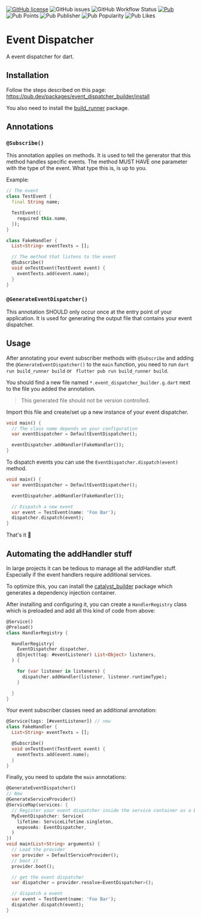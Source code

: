 [![GitHub license](https://img.shields.io/github/license/mintware-de/event_dispatcher_builder.svg)](https://github.com/mintware-de/event_dispatcher_builder/blob/main/LICENSE)
![GitHub issues](https://img.shields.io/github/issues/mintware-de/event_dispatcher_builder)
![GitHub Workflow Status](https://img.shields.io/github/actions/workflow/status/mintware-de/event_dispatcher_builder/dart.yml?branch=main)
[![Pub](https://img.shields.io/pub/v/event_dispatcher_builder.svg)](https://pub.dartlang.org/packages/event_dispatcher_builder)
![Pub Points](https://img.shields.io/pub/points/event_dispatcher_builder)
![Pub Publisher](https://img.shields.io/pub/publisher/event_dispatcher_builder)
![Pub Popularity](https://img.shields.io/pub/popularity/event_dispatcher_builder)
![Pub Likes](https://img.shields.io/pub/likes/event_dispatcher_builder)

# Event Dispatcher

A event dispatcher for dart.

## Installation

Follow the steps described on this page:
https://pub.dev/packages/event_dispatcher_builder/install

You also need to install the [build_runner](https://pub.dev/packages/build_runner/install) package.

## Annotations

### `@Subscribe()`

This annotation applies on methods. It is used to tell the generator that this method handles specific events.
The method MUST HAVE one parameter with the type of the event. What type this is, is up to you.

Example:

```dart
// The event
class TestEvent {
  final String name;

  TestEvent({
    required this.name,
  });
}

class FakeHandler {
  List<String> eventTexts = [];

  // The method that listens to the event
  @Subscribe()
  void onTestEvent(TestEvent event) {
    eventTexts.add(event.name);
  }
}
```

### `@GenerateEventDispatcher()`

This annotation SHOULD only occur once at the entry point of your application. It is used for generating
the output file that contains your event dispatcher.

## Usage

After annotating your event subscriber methods with `@Subscribe` and adding the `@GenerateEventDispatcher()`
to the `main` function, you need to run `dart run build_runner build` or ` flutter pub run build_runner build`.

You should find a new file named `*.event_dispatcher_builder.g.dart` next to the file you added the annotation.
> This generated file should not be version controlled.

Import this file and create/set up a new instance of your event dispatcher.

```dart
void main() {
  // The class name depends on your configuration
  var eventDispatcher = DefaultEventDispatcher();

  eventDispatcher.addHandler(FakeHandler());
}

```

To dispatch events you can use the `EventDispatcher.dispatch(event)` method.

```dart
void main() {
  var eventDispatcher = DefaultEventDispatcher();

  eventDispatcher.addHandler(FakeHandler());

  // Dispatch a new event
  var event = TestEvent(name: 'Foo Bar');
  dispatcher.dispatch(event);
}

```

That's it 🙌

## Automating the addHandler stuff
In large projects it can be tedious to manage all the addHandler stuff. Especially if the event handlers require
additional services.

To optimize this, you can install the [catalyst_builder](https://pub.dev/packages/catalyst_builder) package which
 generates a dependency injection container.

After installing and configuring it, you can create a `HandlerRegistry` class which is preloaded and add all this kind of code from above:

```dart
@Service()
@Preload()
class HandlerRegistry {

  HandlerRegistry(
    EventDispatcher dispatcher,
    @Inject(tag: #eventListener) List<Object> listeners,
  ) {

    for (var listener in listeners) {
      dispatcher.addHandler(listener, listener.runtimeType);
    }

  }
}
```

Your event subscriber classes need an additional annotation:
```dart
@Service(tags: [#eventListener]) // new
class FakeHandler {
  List<String> eventTexts = [];

  @Subscribe()
  void onTestEvent(TestEvent event) {
    eventTexts.add(event.name);
  }
}
```

Finally, you need to update the `main` annotations:
```dart
@GenerateEventDispatcher()
// New
@GenerateServiceProvider()
@ServiceMap(services: {
  // Register your event dispatcher inside the service container as a EventDispatcher 
  MyEventDispatcher: Service(
    lifetime: ServiceLifetime.singleton,
    exposeAs: EventDispatcher,
  )
})
void main(List<String> arguments) {
  // Load the provider 
  var provider = DefaultServiceProvider();
  // boot it
  provider.boot();

  // get the event dispatcher
  var dispatcher = provider.resolve<EventDispatcher>();

  // dispatch a event
  var event = TestEvent(name: 'Foo Bar');
  dispatcher.dispatch(event);
}
```

